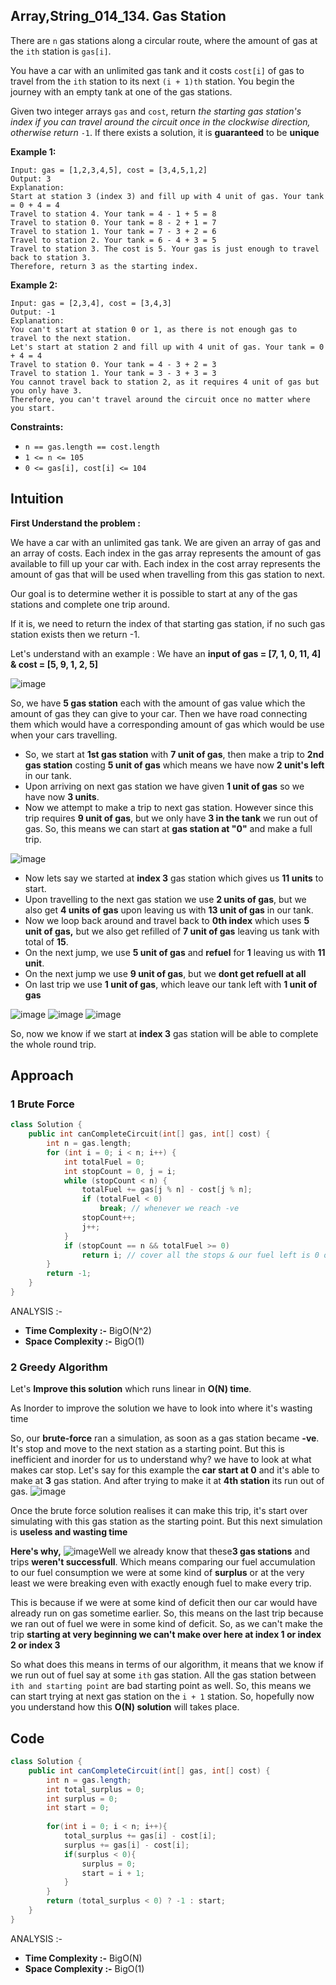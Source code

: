 ## Array,String_014_134. Gas Station

There are `n` gas stations along a circular route, where the amount of gas at the `ith` station is `gas[i]`.

You have a car with an unlimited gas tank and it costs `cost[i]` of gas to travel from the `ith` station to its next `(i + 1)th` station. You begin the journey with an empty tank at one of the gas stations.

Given two integer arrays `gas` and `cost`, return *the starting gas station's index if you can travel around the circuit once in the clockwise direction, otherwise return* `-1`. If there exists a solution, it is **guaranteed** to be **unique**

 

**Example 1:**

```
Input: gas = [1,2,3,4,5], cost = [3,4,5,1,2]
Output: 3
Explanation:
Start at station 3 (index 3) and fill up with 4 unit of gas. Your tank = 0 + 4 = 4
Travel to station 4. Your tank = 4 - 1 + 5 = 8
Travel to station 0. Your tank = 8 - 2 + 1 = 7
Travel to station 1. Your tank = 7 - 3 + 2 = 6
Travel to station 2. Your tank = 6 - 4 + 3 = 5
Travel to station 3. The cost is 5. Your gas is just enough to travel back to station 3.
Therefore, return 3 as the starting index.
```

**Example 2:**

```
Input: gas = [2,3,4], cost = [3,4,3]
Output: -1
Explanation:
You can't start at station 0 or 1, as there is not enough gas to travel to the next station.
Let's start at station 2 and fill up with 4 unit of gas. Your tank = 0 + 4 = 4
Travel to station 0. Your tank = 4 - 3 + 2 = 3
Travel to station 1. Your tank = 3 - 3 + 3 = 3
You cannot travel back to station 2, as it requires 4 unit of gas but you only have 3.
Therefore, you can't travel around the circuit once no matter where you start.
```

**Constraints:**

- `n == gas.length == cost.length`
- `1 <= n <= 105`
- `0 <= gas[i], cost[i] <= 104`

## Intuition

**First Understand the problem :**

We have a car with an unlimited gas tank. We are given an array of gas and an array of costs. Each index in the gas array represents the amount of gas available to fill up your car with. Each index in the cost array represents the amount of gas that will be used when travelling from this gas station to next.

Our goal is to determine wether it is possible to start at any of the gas stations and complete one trip around.

If it is, we need to return the index of that starting gas station, if no such gas station exists then we return -1.

Let's understand with an example : We have an **input of gas = [7, 1, 0, 11, 4] & cost = [5, 9, 1, 2, 5]**

![image](https://raw.githubusercontent.com/JedLee6/PublicPicBed/main/uPic/494f2123-8fcc-455a-8a67-0968223ba270_1642736908.3527038.png)

So, we have **5 gas station** each with the amount of gas value which the amount of gas they can give to your car. Then we have road connecting them which would have a corresponding amount of gas which would be use when your cars travelling.

- So, we start at **1st gas station** with **7 unit of gas**, then make a trip to **2nd gas station** costing **5 unit of gas** which means we have now **2 unit's left** in our tank.
- Upon arriving on next gas station we have given **1 unit of gas** so we have now **3 units**.
- Now we attempt to make a trip to next gas station. However since this trip requires **9 unit of gas**, but we only have **3 in the tank** we run out of gas. So, this means we can start at **gas station at "0"** and make a full trip.

![image](https://raw.githubusercontent.com/JedLee6/PublicPicBed/main/uPic/a713145b-d63d-4613-b7ba-a589699daadc_1642737420.2182224.png)

- Now lets say we started at **index 3** gas station which gives us **11 units** to start.
- Upon travelling to the next gas station we use **2 units of gas**, but we also get **4 units of gas** upon leaving us with **13 unit of gas** in our tank.
- Now we loop back around and travel back to **0th index** which uses **5 unit of gas,** but we also get refilled of **7 unit of gas** leaving us tank with total of **15**.
- On the next jump, we use **5 unit of gas** and **refuel** for **1** leaving us with **11 unit**.
- On the next jump we use **9 unit of gas**, but we **dont get refuell at all**
- On last trip we use **1 unit of gas**, which leave our tank left with **1 unit of gas**

![image](https://raw.githubusercontent.com/JedLee6/PublicPicBed/main/uPic/052a8134-f32c-457b-997e-0642798ae5e9_1642743874.4318752.png)
![image](https://raw.githubusercontent.com/JedLee6/PublicPicBed/main/uPic/b35476a1-f7bf-4804-adc6-c02290888cac_1642743965.466837.png)
![image](https://raw.githubusercontent.com/JedLee6/PublicPicBed/main/uPic/755c9e78-44f3-420c-830a-b2925e76aa66_1642744065.3088975.png)

So, now we know if we start at **index 3** gas station will be able to complete the whole round trip.

## Approach

### 1 Brute Force

```cpp
class Solution {
    public int canCompleteCircuit(int[] gas, int[] cost) {
        int n = gas.length;
        for (int i = 0; i < n; i++) {
            int totalFuel = 0;
            int stopCount = 0, j = i;
            while (stopCount < n) {
                totalFuel += gas[j % n] - cost[j % n];
                if (totalFuel < 0)
                    break; // whenever we reach -ve
                stopCount++;
                j++;
            }
            if (stopCount == n && totalFuel >= 0)
                return i; // cover all the stops & our fuel left is 0 or more than that
        }
        return -1;
    }
}
```

ANALYSIS :-

- **Time Complexity :-** BigO(N^2)
- **Space Complexity :-** BigO(1)

### 2 Greedy Algorithm

Let's **Improve this solution** which runs linear in **O(N) time**.

As Inorder to improve the solution we have to look into where it's wasting time

So, our **brute-force** ran a simulation, as soon as a gas station became **-ve**. It's stop and move to the next station as a starting point. But this is inefficient and inorder for us to understand why? we have to look at what makes car stop.
Let's say for this example the **car start at 0** and it's able to make at **3** gas station. And after trying to make it at **4th station** its run out of gas.
![image](https://raw.githubusercontent.com/JedLee6/PublicPicBed/main/uPic/bc1d1e8d-66e1-4232-88a6-50ee630652bd_1642739783.4066157.png)

Once the brute force solution realises it can make this trip, it's start over simulating with this gas station as the starting point.
But this next simulation is **useless and wasting time**

**Here's why,**
![image](https://raw.githubusercontent.com/JedLee6/PublicPicBed/main/uPic/201c0770-bc89-4e1c-8a76-d0af270d86fa_1642740255.742468.png)Well we already know that these**3 gas stations** and trips **weren't successfull**. Which means comparing our fuel accumulation to our fuel consumption we were at some kind of **surplus** or at the very least we were breaking even with exactly enough fuel to make every trip.

This is because if we were at some kind of deficit then our car would have already run on gas sometime earlier. So, this means on the last trip because we ran out of fuel we were in some kind of deficit.
So, as we can't make the trip **starting at very beginning we can't make over here at index 1 or index 2 or index 3**

So what does this means in terms of our algorithm, it means that we know if we run out of fuel say at some `ith` gas station. All the gas station between `ith and starting point` are bad starting point as well.
So, this means we can start trying at next gas station on the `i + 1` station. So, hopefully now you understand how this **O(N) solution** will takes place.

## Code

```java
class Solution {
    public int canCompleteCircuit(int[] gas, int[] cost) {
        int n = gas.length;
        int total_surplus = 0;
        int surplus = 0;
        int start = 0;
        
        for(int i = 0; i < n; i++){
            total_surplus += gas[i] - cost[i];
            surplus += gas[i] - cost[i];
            if(surplus < 0){
                surplus = 0;
                start = i + 1;
            }
        }
        return (total_surplus < 0) ? -1 : start;
    }
}
```

ANALYSIS :-

- **Time Complexity :-** BigO(N)
- **Space Complexity :-** BigO(1)